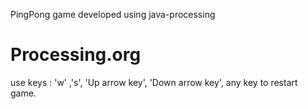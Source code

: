 PingPong game developed using java-processing

# Processing.org

use keys : 'w' ,'s', 'Up arrow key', 'Down arrow key', any key to restart game.
